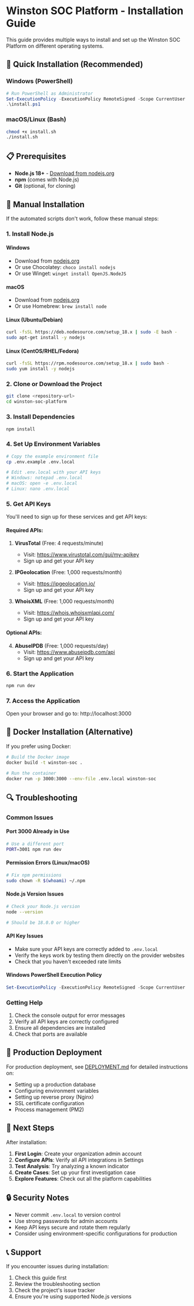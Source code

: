 # Winston SOC Platform - Installation Guide

This guide provides multiple ways to install and set up the Winston SOC Platform on different operating systems.

## 🚀 Quick Installation (Recommended)

### Windows (PowerShell)
```powershell
# Run PowerShell as Administrator
Set-ExecutionPolicy -ExecutionPolicy RemoteSigned -Scope CurrentUser
.\install.ps1
```

### macOS/Linux (Bash)
```bash
chmod +x install.sh
./install.sh
```

## 📋 Prerequisites

- **Node.js 18+** - [Download from nodejs.org](https://nodejs.org/)
- **npm** (comes with Node.js)
- **Git** (optional, for cloning)

## 🔧 Manual Installation

If the automated scripts don't work, follow these manual steps:

### 1. Install Node.js

#### Windows
- Download from [nodejs.org](https://nodejs.org/)
- Or use Chocolatey: `choco install nodejs`
- Or use Winget: `winget install OpenJS.NodeJS`

#### macOS
- Download from [nodejs.org](https://nodejs.org/)
- Or use Homebrew: `brew install node`

#### Linux (Ubuntu/Debian)
```bash
curl -fsSL https://deb.nodesource.com/setup_18.x | sudo -E bash -
sudo apt-get install -y nodejs
```

#### Linux (CentOS/RHEL/Fedora)
```bash
curl -fsSL https://rpm.nodesource.com/setup_18.x | sudo bash -
sudo yum install -y nodejs
```

### 2. Clone or Download the Project
```bash
git clone <repository-url>
cd winston-soc-platform
```

### 3. Install Dependencies
```bash
npm install
```

### 4. Set Up Environment Variables
```bash
# Copy the example environment file
cp .env.example .env.local

# Edit .env.local with your API keys
# Windows: notepad .env.local
# macOS: open -e .env.local
# Linux: nano .env.local
```

### 5. Get API Keys

You'll need to sign up for these services and get API keys:

#### Required APIs:
1. **VirusTotal** (Free: 4 requests/minute)
   - Visit: https://www.virustotal.com/gui/my-apikey
   - Sign up and get your API key

2. **IPGeolocation** (Free: 1,000 requests/month)
   - Visit: https://ipgeolocation.io/
   - Sign up and get your API key

3. **WhoisXML** (Free: 1,000 requests/month)
   - Visit: https://whois.whoisxmlapi.com/
   - Sign up and get your API key

#### Optional APIs:
4. **AbuseIPDB** (Free: 1,000 requests/day)
   - Visit: https://www.abuseipdb.com/api
   - Sign up and get your API key

### 6. Start the Application
```bash
npm run dev
```

### 7. Access the Application
Open your browser and go to: http://localhost:3000

## 🐳 Docker Installation (Alternative)

If you prefer using Docker:

```bash
# Build the Docker image
docker build -t winston-soc .

# Run the container
docker run -p 3000:3000 --env-file .env.local winston-soc
```

## 🔍 Troubleshooting

### Common Issues

#### Port 3000 Already in Use
```bash
# Use a different port
PORT=3001 npm run dev
```

#### Permission Errors (Linux/macOS)
```bash
# Fix npm permissions
sudo chown -R $(whoami) ~/.npm
```

#### Node.js Version Issues
```bash
# Check your Node.js version
node --version

# Should be 18.0.0 or higher
```

#### API Key Issues
- Make sure your API keys are correctly added to `.env.local`
- Verify the keys work by testing them directly on the provider websites
- Check that you haven't exceeded rate limits

#### Windows PowerShell Execution Policy
```powershell
Set-ExecutionPolicy -ExecutionPolicy RemoteSigned -Scope CurrentUser
```

### Getting Help

1. Check the console output for error messages
2. Verify all API keys are correctly configured
3. Ensure all dependencies are installed
4. Check that ports are available

## 🚀 Production Deployment

For production deployment, see [DEPLOYMENT.md](DEPLOYMENT.md) for detailed instructions on:
- Setting up a production database
- Configuring environment variables
- Setting up reverse proxy (Nginx)
- SSL certificate configuration
- Process management (PM2)

## 📖 Next Steps

After installation:

1. **First Login**: Create your organization admin account
2. **Configure APIs**: Verify all API integrations in Settings
3. **Test Analysis**: Try analyzing a known indicator
4. **Create Cases**: Set up your first investigation case
5. **Explore Features**: Check out all the platform capabilities

## 🔒 Security Notes

- Never commit `.env.local` to version control
- Use strong passwords for admin accounts
- Keep API keys secure and rotate them regularly
- Consider using environment-specific configurations for production

## 📞 Support

If you encounter issues during installation:
1. Check this guide first
2. Review the troubleshooting section
3. Check the project's issue tracker
4. Ensure you're using supported Node.js versions